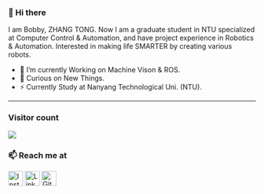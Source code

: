 ### 👋 Hi there 
I am Bobby, ZHANG TONG. Now I am a graduate student in NTU specialized at Computer Control & Automation, and have project experience in Robotics & Automation. Interested in making life SMARTER by creating various robots. 


- 🔭 I’m currently Working on Machine Vison & ROS.
- 🍔 Curious on New Things.
- ⚡ Currently Study at Nanyang Technological Uni. (NTU).


<hr />

### Visitor count
<img src="https://profile-counter.glitch.me/BobbyZhang073/count.svg" />

### 📫 Reach me at 

<a href="https://www.instagram.com/zhangt073/" target="_blank"><img src="https://raw.githubusercontent.com/arturssmirnovs/arturssmirnovs/master/ig.png" alt="Instagram" width="30"></a>
<a href="https://www.linkedin.com/in/tong-zhang-399891227/" target="_blank"><img src="https://raw.githubusercontent.com/arturssmirnovs/arturssmirnovs/master/in.png" alt="LinkedIn" width="30"></a>
<a href="https://github.com/BobbyZhang073/" target="_blank"><img src="https://raw.githubusercontent.com/arturssmirnovs/arturssmirnovs/master/git.png" alt="GitHub" width="30"></a>
